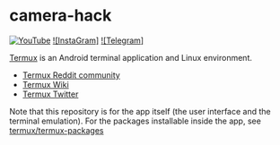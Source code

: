 # camera-hack

[![YouTube](https://badges.youtube.com/termux/termux.svg)](https://youtube.com/c/zeroerrorchannel)
[![InstaGram]](https://instagram.com/hackers_stp)
[![Telegram]](https://t.me/hackers_stp)

[Termux](https://termux.com) is an Android terminal application and Linux environment.

- [Termux Reddit community](https://reddit.com/r/termux)
- [Termux Wiki](https://wiki.termux.com/wiki/)
- [Termux Twitter](http://twitter.com/termux/)

Note that this repository is for the app itself (the user interface and the
terminal emulation). For the packages installable inside the app, see
[termux/termux-packages](https://github.com/termux/termux-packages)
